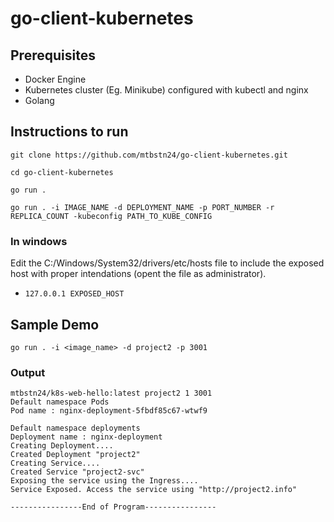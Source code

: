 # go-client-kubernetes

## Prerequisites
- Docker Engine
- Kubernetes cluster (Eg. Minikube) configured with kubectl and nginx
- Golang

## Instructions to run

```
git clone https://github.com/mtbstn24/go-client-kubernetes.git
```
```
cd go-client-kubernetes
```
```
go run .
```
```
go run . -i IMAGE_NAME -d DEPLOYMENT_NAME -p PORT_NUMBER -r REPLICA_COUNT -kubeconfig PATH_TO_KUBE_CONFIG
```
### In windows
Edit the C:/Windows/System32/drivers/etc/hosts file to include the exposed host with proper intendations (opent the file as administrator).
  - ```127.0.0.1 EXPOSED_HOST```


## Sample Demo
```
go run . -i <image_name> -d project2 -p 3001
```

### Output
```
mtbstn24/k8s-web-hello:latest project2 1 3001
Default namespace Pods
Pod name : nginx-deployment-5fbdf85c67-wtwf9

Default namespace deployments
Deployment name : nginx-deployment
Creating Deployment....
Created Deployment "project2"
Creating Service....
Created Service "project2-svc"
Exposing the service using the Ingress....
Service Exposed. Access the service using "http://project2.info"

----------------End of Program----------------
```
